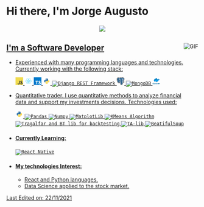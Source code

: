 # Hi there, I'm Jorge Augusto
<p align="center">
<a href="https://www.linkedin.com/in/jorge-augusto-araujo-moreira/" target="blank"><img align="center" src="https://img.shields.io/badge/Jorge%20Augusto-0077B5?style=for-the-badge&logo=linkedin&logoColor=white" />
</p>

<img align="right" alt="GIF" height="160px" src="https://media.giphy.com/media/du3J3cXyzhj75IOgvA/giphy.gif" />

## I'm a Software Developer  

- Experienced with many programming languages and technologies. Currently working with the following stack: 

  <code><img height="20" title="Java Script" src="https://raw.githubusercontent.com/github/explore/80688e429a7d4ef2fca1e82350fe8e3517d3494d/topics/javascript/javascript.png"></code>
  <code><img height="20" title="React" src="https://raw.githubusercontent.com/github/explore/80688e429a7d4ef2fca1e82350fe8e3517d3494d/topics/react/react.png"></code>
  <code><img height="20" title="TypeScript" src="https://raw.githubusercontent.com/github/explore/80688e429a7d4ef2fca1e82350fe8e3517d3494d/topics/typescript/typescript.png"></code>
  <code><img height="20" title="Python" src="https://raw.githubusercontent.com/github/explore/80688e429a7d4ef2fca1e82350fe8e3517d3494d/topics/python/python.png"></code>
  <code><img height="20" title="Django REST Framework" src="https://www.django-rest-framework.org/img/logo.png"></code>
  <code><img height="20" title="Postgresql" src="https://raw.githubusercontent.com/github/explore/80688e429a7d4ef2fca1e82350fe8e3517d3494d/topics/postgresql/postgresql.png"></code>
  <code><img height="20" title="MongoDB" src="https://github.com/get-icon/geticon/blob/master/icons/mongodb-icon.svg"></code>
  <code><img height="20" title="Docker" src="https://raw.githubusercontent.com/github/explore/80688e429a7d4ef2fca1e82350fe8e3517d3494d/topics/docker/docker.png"></code>
  
- Quantitative trader. I use quantitative methods to analyze financial data and support my investments decisions. Technologies used:
  
  <code><img height="20" title="Python" src="https://raw.githubusercontent.com/github/explore/80688e429a7d4ef2fca1e82350fe8e3517d3494d/topics/python/python.png"></code>
  <code><img height="20" title="Pandas" src="https://upload.wikimedia.org/wikipedia/commons/thumb/e/ed/Pandas_logo.svg/300px-Pandas_logo.svg.png"></code>
  <code><img height="20" title="Numpy" src="https://github.com/get-icon/geticon/blob/master/icons/numpy-logo.svg"></code>
  <code><img height="20" title="MatplotLib" src="https://matplotlib.org/stable/_static/logo2.svg"></code>
  <code><img height="20" title="KMeans Algorithm" src="http://en.proft.me/media/science/r_kmean.png"></code>
  <code><img height="20" title="Tragalfar and BT lib for backtesting" src="https://pmorissette.github.io/bt/_static/logo.png"></code>
  <code><img height="20" title="TA-lib" src="https://www.sqlbi.com/okviz/wp-content/uploads/sites/261/2019/01/candlestick-icon.svg"></code>
  <code><img height="20" title="BeatifulSoup" src="https://it-s.com/wp-content/uploads/2021/03/beautiful-soup-4-or-funthon.png"></code>

- #### Currently Learning: 
  
  <code><img height="20" title="React Native" src="https://github.com/jorgeaugusto01/techicons/blob/main/react-native.png?raw=true"></code>
  
- #### My technologies Interest:  
  
  - React and Python languages.
  - Data Science applied to the stock market.
  


Last Edited on: 22/11/2021
